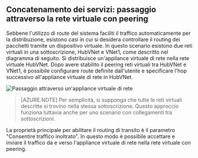 ## Concatenamento dei servizi: passaggio attraverso la rete virtuale con peering

Sebbene l'utilizzo di route del sistema faciliti il traffico automaticamente per la distribuzione, esistono casi in cui si desidera controllare il routing dei pacchetti tramite un dispositivo virtuale. In questo scenario esistono due reti virtuali in una sottoscrizione, HubVNet e VNet1, come descritto nel diagramma di seguito. Si distribuisce un'appliance virtuale di rete nella rete virtuale HubVNet. Dopo avere stabilito il peering reti virtuali tra HubVNet e VNet1, è possibile configurare route definite dall'utente e specificare l'hop successivo all'appliance virtuale di rete in HubVNet.

![Passaggio attraverso un'appliance virtuale di rete](./media/virtual-networks-create-vnetpeering-scenario-transit-include/figure01.PNG)

> [AZURE.NOTE] Per semplicità, si supponga che tutte le reti virtuali descritte si trovino nella stessa sottoscrizione. Questo approccio funziona tuttavia anche per uno scenario con collegamenti tra sottoscrizioni.

La proprietà principale per abilitare il routing di transito è il parametro "Consentire traffico inoltrato". In questo modo è possibile accettare e inviare il traffico da e verso l'appliance virtuale di rete nella rete virtuale con peering.

<!---HONumber=AcomDC_0928_2016-->